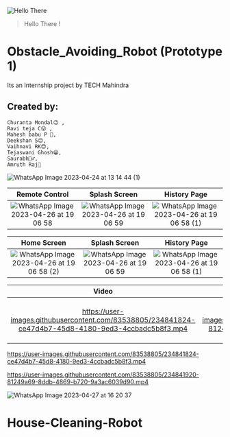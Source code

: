 ![Hello There](https://myoctocat.com/assets/images/base-octocat.svg)

> Hello There !

# Obstacle_Avoiding_Robot (Prototype 1)

Its an Internship project by TECH Mahindra

## Created by:

    Churanta Mondal😉 ,
    Ravi teja C😜 ,
    Mahesh babu P 🤨,
    Deekshan S😊,
    Vaihnavi RK😍,
    Tejaswani Ghosh😁,
    Saurabh🤦‍♂️,
    Amruth Raj🙂

![WhatsApp Image 2023-04-24 at 13 14 44 (1)](https://user-images.githubusercontent.com/83538805/234595738-3054ba93-d467-4335-9a7a-3104a82b9fca.jpeg)

<!-- ![obstacle avoiding robot using arduino uno and L293d with hc-sr04 sensor](https://user-images.githubusercontent.com/57707946/73702855-ddd49700-470f-11ea-833a-8912602be1a4.jpg)

![WhatsApp Image 2023-04-26 at 19 06 58 (1)](https://user-images.githubusercontent.com/83538805/234594121-6362e8ec-cabe-46e9-8883-cd419882df0e.jpeg)
![WhatsApp Image 2023-04-26 at 19 06 58 (2)](https://user-images.githubusercontent.com/83538805/234594126-9dd93246-43af-4e91-8bbe-d6acd4b1611a.jpeg)
![WhatsApp Image 2023-04-26 at 19 06 58](https://user-images.githubusercontent.com/83538805/234594129-097e6001-7ae8-468b-871b-251e0d9e219f.jpeg)
![WhatsApp Image 2023-04-26 at 19 06 59](https://user-images.githubusercontent.com/83538805/234594131-c3739d4b-fba6-4df9-bf0c-9ab2dff9913f.jpeg) -->

|                                                                  Remote Control                                                                  |                                                                  Splash Screen                                                                   |                                                                     History Page                                                                     |
| :----------------------------------------------------------------------------------------------------------------------------------------------: | :----------------------------------------------------------------------------------------------------------------------------------------------: | :--------------------------------------------------------------------------------------------------------------------------------------------------: |
| ![WhatsApp Image 2023-04-26 at 19 06 58](https://user-images.githubusercontent.com/83538805/234594129-097e6001-7ae8-468b-871b-251e0d9e219f.jpeg) | ![WhatsApp Image 2023-04-26 at 19 06 59](https://user-images.githubusercontent.com/83538805/234594131-c3739d4b-fba6-4df9-bf0c-9ab2dff9913f.jpeg) | ![WhatsApp Image 2023-04-26 at 19 06 58 (1)](https://user-images.githubusercontent.com/83538805/234594121-6362e8ec-cabe-46e9-8883-cd419882df0e.jpeg) |

|                                                                     Home Screen                                                                      |                                                                  Splash Screen                                                                   |                                                                     History Page                                                                     |
| :--------------------------------------------------------------------------------------------------------------------------------------------------: | :----------------------------------------------------------------------------------------------------------------------------------------------: | :--------------------------------------------------------------------------------------------------------------------------------------------------: |
| ![WhatsApp Image 2023-04-26 at 19 06 58 (2)](https://user-images.githubusercontent.com/83538805/234594126-9dd93246-43af-4e91-8bbe-d6acd4b1611a.jpeg) | ![WhatsApp Image 2023-04-26 at 19 06 59](https://user-images.githubusercontent.com/83538805/234594131-c3739d4b-fba6-4df9-bf0c-9ab2dff9913f.jpeg) | ![WhatsApp Image 2023-04-26 at 19 06 58 (1)](https://user-images.githubusercontent.com/83538805/234594121-6362e8ec-cabe-46e9-8883-cd419882df0e.jpeg) |

|                                                                        Video                                                                         |                                                                      Video                                                                       |                                                                        Photo                                                                         |
| :--------------------------------------------------------------------------------------------------------------------------------------------------: | :----------------------------------------------------------------------------------------------------------------------------------------------: | :--------------------------------------------------------------------------------------------------------------------------------------------------: |
| https://user-images.githubusercontent.com/83538805/234841824-ce47d4b7-45d8-4180-9ed3-4ccbadc5b8f3.mp4 | https://user-images.githubusercontent.com/83538805/234841920-81249a69-8ddb-4869-b720-9a3ac6039d90.mp4 | ![WhatsApp Image 2023-04-27 at 16 20 37](https://user-images.githubusercontent.com/83538805/234842054-4fa174de-4907-45b7-b756-83b22806ce07.jpeg) |


https://user-images.githubusercontent.com/83538805/234841824-ce47d4b7-45d8-4180-9ed3-4ccbadc5b8f3.mp4


https://user-images.githubusercontent.com/83538805/234841920-81249a69-8ddb-4869-b720-9a3ac6039d90.mp4


![WhatsApp Image 2023-04-27 at 16 20 37](https://user-images.githubusercontent.com/83538805/234842054-4fa174de-4907-45b7-b756-83b22806ce07.jpeg)



# House-Cleaning-Robot
